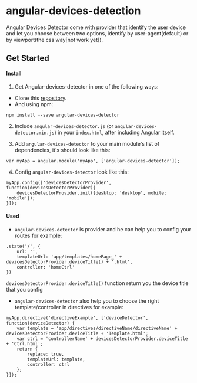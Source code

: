 # angular-devices-detection
Angular Devices Detector come with provider that identify the user device and let you choose between two options, identify by user-agent(default) or by viewport(the css way[not work yet]).

## Get Started

#### Install

1. Get Angular-devices-detector in one of the following ways:
* Clone this [repository](https://github.com/BnayaZil/angular-devices-detection).
* And using npm:

```
npm install --save angular-devices-detector
```

2. Include ```angular-devices-detector.js``` (or ```angular-devices-detector.min.js```) in your ```index.html```, after including Angular itself.

3. Add ```angular-devices-detector```  to your main module's list of dependencies, it's should look like this:

```
var myApp = angular.module('myApp', ['angular-devices-detector']);
```
4. Config ```angular-devices-detector``` look like this:

```
myApp.config(['devicesDetectorProvider', function(devicesDetectorProvider){
	devicesDetectorProvider.init({desktop: 'desktop', mobile: 'mobile'});
}]);
```

#### Used

* ```angular-devices-detector``` is provider and he can help you to config your routes for example:

```
.state('/', {
	url: '',
	templateUrl: 'app/templates/homePage_' + devicesDetectorProvider.deviceTitle() + '.html',
	controller: 'homeCtrl'
})
```
```devicesDetectorProvider.deviceTitle()``` function return you the device title that you config

* ```angular-devices-detector``` also help you to choose the right template/controller in directives for example:

```
myApp.directive('directiveExample', ['deviceDetector', function(deviceDetector) {
	var template = 'app/directives/directiveName/directiveName' + devicesDetectorProvider.deviceTitle + 'Template.html';
	var ctrl = 'controllerName' + devicesDetectorProvider.deviceTitle + 'Ctrl.html';
	return {
		replace: true,
		templateUrl: template,
		controller: ctrl
	};
}]);
```
